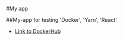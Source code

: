 #My app 

##My-app for testing 'Docker', 'Yarn', 'React'

* [Link to DockerHub](https://hub.docker.com/repository/docker/tryzo/my-app/general/)
